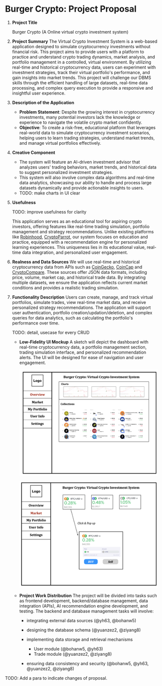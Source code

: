 # Burger Crypto: Project Proposal

1. **Project Title**

   Burger Crypto (A Online virtual crypto investment system)

2. **Project Summary**
   The Virtual Crypto Investment System is a web-based application designed to simulate cryptocurrency investments without financial risk. This project aims to provide users with a platform to practice and understand crypto trading dynamics, market analysis, and portfolio management in a controlled, virtual environment. By utilizing real-time and historical cryptocurrency data, users can experiment with investment strategies, track their virtual portfolio's performance, and gain insights into market trends. This project will challenge our DBMS skills through the efficient handling of large datasets, real-time data processing, and complex query execution to provide a responsive and insightful user experience.

3. **Description of the Application**
   - **Problem Statement**: Despite the growing interest in cryptocurrency investments, many potential investors lack the knowledge or experience to navigate the volatile crypto market confidently. 
   - **Objective**: To create a risk-free, educational platform that leverages real-world data to simulate cryptocurrency investment scenarios, helping users to learn trading strategies, understand market trends, and manage virtual portfolios effectively.

4. **Creative Component**

   - The system will feature an AI-driven investment advisor that analyzes users' trading behaviors, market trends, and historical data to suggest personalized investment strategies. 
   - This system will also involve complex data algorithms and real-time data analytics, showcasing our ability to handle and process large datasets dynamically and provide actionable insights to users.
   - TODO: make charts in UI clear

5. **Usefulness**
   
   TODO: improve usefulness for clarity

   This application serves as an educational tool for aspiring crypto investors, offering features like real-time trading simulation, portfolio management and strategy recommendations. Unlike existing platforms like [Robinhood](https://robinhood.com/), [CryptoParrot](https://cryptoparrot.com/), our system focuses on education and practice, equipped with a recommendation engine for personalized learning experiences. This uniqueness lies in its educational value, real-time data integration, and personalized user engagement.

6. **Realness and Data Sources**
   We will use real-time and historical cryptocurrency data from APIs such as [CoinGecko](https://www.coingecko.com/en/api), [CoinCap](https://docs.coincap.io/#intro) and [CryptoCompare](https://min-api.cryptocompare.com/). These sources offer JSON data formats, including price, volume, market cap, and historical trade data. By integrating multiple datasets, we ensure the application reflects current market conditions and provides a realistic trading simulation.

7. **Functionality Description**
   Users can create, manage, and track virtual portfolios, simulate trades, view real-time market data, and receive personalized strategy recommendations. The application will support user authentication, portfolio creation/updation/deletion, and complex queries for data analytics, such as calculating the portfolio's performance over time.

   TODO: detail, usecase for every CRUD

   - **Low-Fidelity UI Mockup**
     A sketch will depict the dashboard with real-time cryptocurrency data, a portfolio management section, trading simulation interface, and personalized recommendation alerts. The UI will be designed for ease of navigation and user engagement.

     ![](asset/demo01.jpg)

     ![](asset/demo02.jpg)

   - **Project Work Distribution**
     The project will be divided into tasks such as frontend development, backend/database management, data integration (APIs), AI recommendation engine development, and testing.
     The backend and database management tasks will involve:

     - integrating external data sources (@yh63, @bohanw5)

     - designing the database schema (@yuanzez2, @ziyang8)

     - implementing data storage and retrieval mechanisms 
       - User module (@bohanw5, @yh63)
       - Trade module (@yuanzez2, @ziyang8)

     - ensuring data consistency and security (@bohanw5, @yh63, @yuanzez2, @ziyang8)

   
TODO: Add a para to indicate changes of proposal.